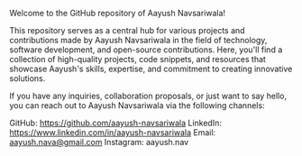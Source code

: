 Welcome to the GitHub repository of Aayush Navsariwala! 

This repository serves as a central hub for various projects and contributions made by Aayush Navsariwala in the field of technology, software development, and open-source contributions.
Here, you'll find a collection of high-quality projects, code snippets, and resources that showcase Aayush's skills, expertise, and commitment to creating innovative solutions.

If you have any inquiries, collaboration proposals, or just want to say hello, you can reach out to Aayush Navsariwala via the following channels:

GitHub: https://github.com/aayush-navsariwala
LinkedIn: https://www.linkedin.com/in/aayush-navsariwala
Email: aayush.nava@gmail.com
Instagram: aayush.nav
